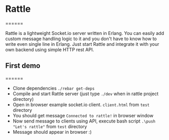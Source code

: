 # Rattle
======

Rattle is a lightweight Socket.io server written in Erlang. You can easily add custom message handling logic to it and you don't have to know how to write even single line in Erlang. 
Just start Rattle and integrate it with your own backend using simple HTTP rest API.

## First demo
======
* Clone dependencies `./rebar get-deps`
* Compile and start Rattle server (just type `./dev` when in rattle project directory)
* Open in browser example socket.io client. `client.html` from `test` directory
* You should get message `Connected to rattle!` in browser window
* Now send message to clients using API, execute bash script `.\push "Let's rattle"` from `test` directory
* Message should appear in browser :)
